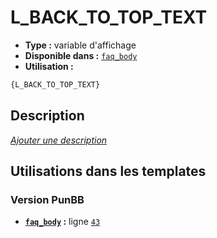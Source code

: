 # L_BACK_TO_TOP_TEXT
* __Type :__ variable d'affichage
* __Disponible dans :__ [`faq_body`](../tpl/var/faq_body.md)
* __Utilisation :__

```html
{L_BACK_TO_TOP_TEXT}
```

## Description
[*Ajouter une description*](https://fa-tvars.appspot.com/var/L_BACK_TO_TOP_TEXT)

## Utilisations dans les templates

### Version PunBB
* __[`faq_body`](../tpl/var/faq_body.md#readme) :__ ligne [`43`](../tpl/src/punbb/faq_body.tpl#L43)